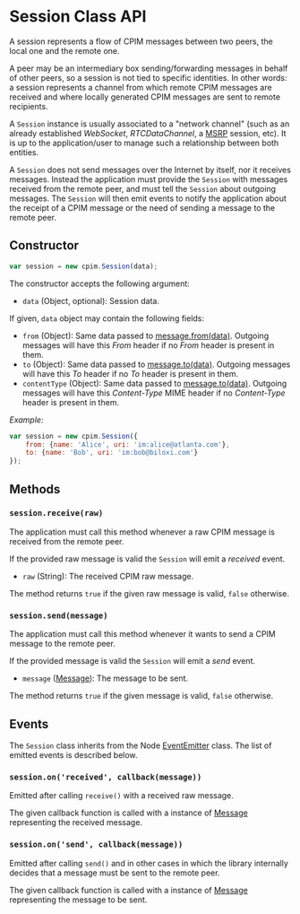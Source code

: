 # Session Class API

A session represents a flow of CPIM messages between two peers, the local one and the remote one.

A peer may be an intermediary box sending/forwarding messages in behalf of other peers, so a session is not tied to specific identities. In other words: a session represents a channel from which remote CPIM messages are received and where locally generated CPIM messages are sent to remote recipients.

A `Session` instance is usually associated to a "network channel" (such as an already established *WebSocket*, *RTCDataChannel*, a [MSRP](https://tools.ietf.org/html/rfc4975) session, etc). It is up to the application/user to manage such a relationship between both entities.

A `Session` does not send messages over the Internet by itself, nor it receives messages. Instead the application must provide the `Session` with messages received from the remote peer, and must tell the `Session` about  outgoing messages. The `Session` will then emit events to notify the application about the receipt of a CPIM message or the need of sending a message to the remote peer.


## Constructor

```javascript
var session = new cpim.Session(data);
```

The constructor accepts the following argument:

* `data` (Object, optional): Session data.

If given, `data` object may contain the following fields:

* `from` (Object): Same data passed to [message.from(data)](Message.md#messagefromdata). Outgoing messages will have this *From* header if no *From* header is present in them.
* `to` (Object): Same data passed to [message.to(data)](Message.md#messagetodata). Outgoing messages will have this *To* header if no *To* header is present in them.
* `contentType` (Object): Same data passed to [message.to(data)](Message.md#messagecontenttypedata). Outgoing messages will have this *Content-Type* MIME header if no *Content-Type* header is present in them.

*Example:*

```javascript
var session = new cpim.Session({
    from: {name: 'Alice', uri: 'im:alice@atlanta.com'},
    to: {name: 'Bob', uri: 'im:bob@biloxi.com'}
});
```


## Methods


### `session.receive(raw)`

The application must call this method whenever a raw CPIM message is received from the remote peer.

If the provided raw message is valid the `Session` will emit a *received* event.

* `raw` (String): The received CPIM raw message.

The method returns `true` if the given raw message is valid, `false` otherwise.


### `session.send(message)`

The application must call this method whenever it wants to send a CPIM message to the remote peer.

If the provided message is valid the `Session` will emit a *send* event.

* `message` ([Message](Message.md)): The message to be sent.

The method returns `true` if the given message is valid, `false` otherwise.


## Events

The `Session` class inherits from the Node [EventEmitter](https://nodejs.org/api/events.html#events_class_events_eventemitter) class. The list of emitted events is described below.


### `session.on('received', callback(message))` 

Emitted after calling `receive()` with a received raw message.

The given callback function is called with a instance of [Message](Message.md) representing the received message.


### `session.on('send', callback(message))` 

Emitted after calling `send()` and in other cases in which the library internally decides that a message must be sent to the remote peer.

The given callback function is called with a instance of [Message](Message.md) representing the message to be sent.
